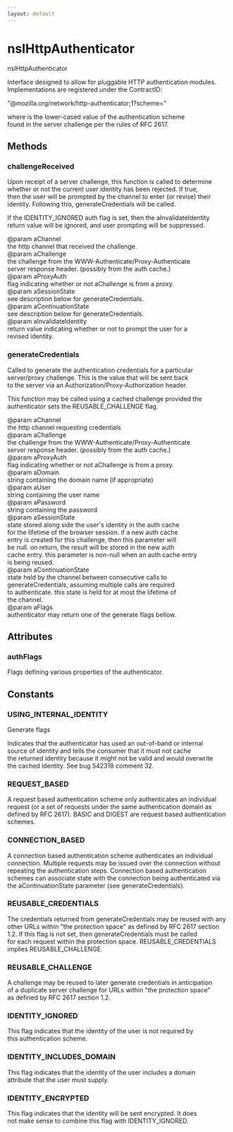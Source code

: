 ```yaml
---
layout: default
---
```


# nsIHttpAuthenticator #
  
nsIHttpAuthenticator  
  
Interface designed to allow for pluggable HTTP authentication modules.  
Implementations are registered under the ContractID:  
  
  "@mozilla.org/network/http-authenticator;1?scheme=<auth-scheme>"  
  
where <auth-scheme> is the lower-cased value of the authentication scheme  
found in the server challenge per the rules of RFC 2617.  
  

## Methods ##

### challengeReceived ###
  
Upon receipt of a server challenge, this function is called to determine  
whether or not the current user identity has been rejected.  If true,  
then the user will be prompted by the channel to enter (or revise) their  
identity.  Following this, generateCredentials will be called.  
  
If the IDENTITY_IGNORED auth flag is set, then the aInvalidateIdentity  
return value will be ignored, and user prompting will be suppressed.  
  
@param aChannel  
       the http channel that received the challenge.  
@param aChallenge  
       the challenge from the WWW-Authenticate/Proxy-Authenticate  
       server response header.  (possibly from the auth cache.)  
@param aProxyAuth  
       flag indicating whether or not aChallenge is from a proxy.  
@param aSessionState  
       see description below for generateCredentials.  
@param aContinuationState  
       see description below for generateCredentials.  
@param aInvalidateIdentity  
       return value indicating whether or not to prompt the user for a  
       revised identity.  
  

### generateCredentials ###
  
Called to generate the authentication credentials for a particular  
server/proxy challenge.  This is the value that will be sent back  
to the server via an Authorization/Proxy-Authorization header.  
  
This function may be called using a cached challenge provided the  
authenticator sets the REUSABLE_CHALLENGE flag.  
  
@param aChannel  
       the http channel requesting credentials  
@param aChallenge  
       the challenge from the WWW-Authenticate/Proxy-Authenticate  
       server response header.  (possibly from the auth cache.)  
@param aProxyAuth  
       flag indicating whether or not aChallenge is from a proxy.  
@param aDomain  
       string containing the domain name (if appropriate)  
@param aUser  
       string containing the user name  
@param aPassword  
       string containing the password  
@param aSessionState  
       state stored along side the user's identity in the auth cache  
       for the lifetime of the browser session.  if a new auth cache  
       entry is created for this challenge, then this parameter will  
       be null.  on return, the result will be stored in the new auth  
       cache entry.  this parameter is non-null when an auth cache entry  
       is being reused.  
@param aContinuationState  
       state held by the channel between consecutive calls to  
       generateCredentials, assuming multiple calls are required  
       to authenticate.  this state is held for at most the lifetime of  
       the channel.  
@param aFlags  
       authenticator may return one of the generate flags bellow.  
  

## Attributes ##

### authFlags ###
  
Flags defining various properties of the authenticator.  
  

## Constants ##

### USING_INTERNAL_IDENTITY ###
  
Generate flags  
  
  
Indicates that the authenticator has used an out-of-band or internal  
source of identity and tells the consumer that it must not cache  
the returned identity because it might not be valid and would overwrite  
the cached identity.  See bug 542318 comment 32.  
  

### REQUEST_BASED ###
  
A request based authentication scheme only authenticates an individual  
request (or a set of requests under the same authentication domain as  
defined by RFC 2617).  BASIC and DIGEST are request based authentication  
schemes.  
  

### CONNECTION_BASED ###
  
A connection based authentication scheme authenticates an individual  
connection.  Multiple requests may be issued over the connection without  
repeating the authentication steps.  Connection based authentication  
schemes can associate state with the connection being authenticated via  
the aContinuationState parameter (see generateCredentials).  
  

### REUSABLE_CREDENTIALS ###
  
The credentials returned from generateCredentials may be reused with any  
other URLs within "the protection space" as defined by RFC 2617 section  
1.2.  If this flag is not set, then generateCredentials must be called  
for each request within the protection space.  REUSABLE_CREDENTIALS  
implies REUSABLE_CHALLENGE.  
  

### REUSABLE_CHALLENGE ###
  
A challenge may be reused to later generate credentials in anticipation  
of a duplicate server challenge for URLs within "the protection space"  
as defined by RFC 2617 section 1.2.  
  

### IDENTITY_IGNORED ###
  
This flag indicates that the identity of the user is not required by  
this authentication scheme.  
  

### IDENTITY_INCLUDES_DOMAIN ###
  
This flag indicates that the identity of the user includes a domain  
attribute that the user must supply.  
  

### IDENTITY_ENCRYPTED ###
  
This flag indicates that the identity will be sent encrypted. It does  
not make sense to combine this flag with IDENTITY_IGNORED.  
  
